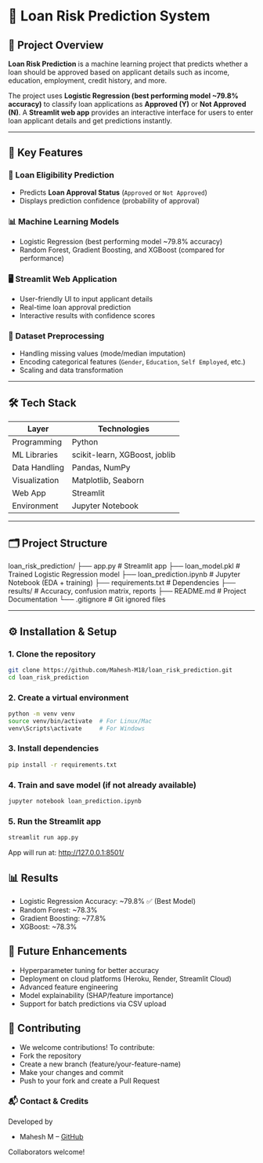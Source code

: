 # 🏦 Loan Risk Prediction System

## 📖 Project Overview  
**Loan Risk Prediction** is a machine learning project that predicts whether a loan should be approved based on applicant details such as income, education, employment, credit history, and more.  

The project uses **Logistic Regression (best performing model ~79.8% accuracy)** to classify loan applications as **Approved (Y)** or **Not Approved (N)**. A **Streamlit web app** provides an interactive interface for users to enter loan applicant details and get predictions instantly.

---

## 🚀 Key Features

### 🔮 Loan Eligibility Prediction
- Predicts **Loan Approval Status** (`Approved` or `Not Approved`)  
- Displays prediction confidence (probability of approval)  

### 📊 Machine Learning Models
- Logistic Regression (best performing model ~79.8% accuracy)  
- Random Forest, Gradient Boosting, and XGBoost (compared for performance)  

### 🖥️ Streamlit Web Application
- User-friendly UI to input applicant details  
- Real-time loan approval prediction  
- Interactive results with confidence scores  

### 📑 Dataset Preprocessing
- Handling missing values (mode/median imputation)  
- Encoding categorical features (`Gender`, `Education`, `Self Employed`, etc.)  
- Scaling and data transformation  

---

## 🛠️ Tech Stack

| Layer        | Technologies |
|--------------|--------------|
| Programming  | Python |
| ML Libraries | scikit-learn, XGBoost, joblib |
| Data Handling | Pandas, NumPy |
| Visualization | Matplotlib, Seaborn |
| Web App | Streamlit |
| Environment | Jupyter Notebook |

---

## 🗂️ Project Structure
loan_risk_prediction/
├── app.py # Streamlit app
├── loan_model.pkl # Trained Logistic Regression model
├── loan_prediction.ipynb # Jupyter Notebook (EDA + training)
├── requirements.txt # Dependencies
├── results/ # Accuracy, confusion matrix, reports
├── README.md # Project Documentation
└── .gitignore # Git ignored files


---

## ⚙️ Installation & Setup

### 1. Clone the repository
```bash
git clone https://github.com/Mahesh-M18/loan_risk_prediction.git
cd loan_risk_prediction
```
### 2. Create a virtual environment
```bash
python -m venv venv
source venv/bin/activate  # For Linux/Mac
venv\Scripts\activate     # For Windows
```
### 3. Install dependencies
```bash
pip install -r requirements.txt
```
### 4. Train and save model (if not already available)
```bash
jupyter notebook loan_prediction.ipynb
```
### 5. Run the Streamlit app
```bash
streamlit run app.py
```
App will run at: http://127.0.0.1:8501/

## 📊 Results

- Logistic Regression Accuracy: ~79.8% ✅ (Best Model)
- Random Forest: ~78.3%
- Gradient Boosting: ~77.8%
- XGBoost: ~78.3%




## 🎯 Future Enhancements

- Hyperparameter tuning for better accuracy
- Deployment on cloud platforms (Heroku, Render, Streamlit Cloud)
- Advanced feature engineering
- Model explainability (SHAP/feature importance)
- Support for batch predictions via CSV upload


## 🤝 Contributing

- We welcome contributions! To contribute:
- Fork the repository
- Create a new branch (feature/your-feature-name)
- Make your changes and commit
- Push to your fork and create a Pull Request

### 📬 Contact & Credits

Developed by
- Mahesh M – [GitHub](https://github.com/Mahesh-M18)

Collaborators welcome!
